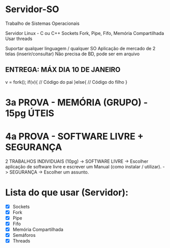 ﻿# Servidor-SO
Trabalho de Sistemas Operacionais

Servidor Linux - C ou C++
Sockets
Fork, Pipe, Fifo, Memória Compartilhada
Usar threads

Suportar qualquer linguagem / qualquer SO
Aplicação de mercado de 2 telas (inserir/consultar)
Não precisa de BD, pode ser em arquivo

## ENTREGA: MÁX DIA 10 DE JANEIRO

v = fork();
if(v){
  // Código do pai
}else{
  // Código do filho
}

# 3a PROVA - MEMÓRIA (GRUPO) - 15pg ÚTEIS
# 4a PROVA - SOFTWARE LIVRE + SEGURANÇA
  2 TRABALHOS INDIVIDUAIS (10pg)
  -> SOFTWARE LIVRE
    -> Escolher aplicação de software livre e escrever um Manual (como instalar / utilizar).
  -> SEGURANÇA
    -> Escolher um assunto.

# Lista do que usar (Servidor):
- [X] Sockets
- [X] Fork
- [X] Pipe
- [X] Fifo
- [X] Memória Compartilhada
- [X] Semáforos
- [X] Threads
